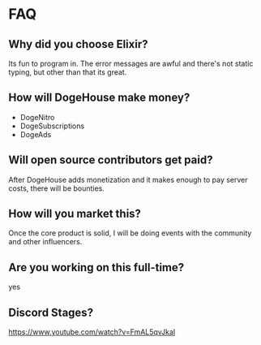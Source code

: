 # FAQ

## Why did you choose Elixir?

Its fun to program in. The error messages are awful and there's not static typing, but other than that its great.

## How will DogeHouse make money?

- DogeNitro
- DogeSubscriptions
- DogeAds

## Will open source contributors get paid?

After DogeHouse adds monetization and it makes enough to pay server costs, there will be bounties.

## How will you market this?

Once the core product is solid, I will be doing events with the community and other influencers.

## Are you working on this full-time?

yes

## Discord Stages?

https://www.youtube.com/watch?v=FmAL5qvJkaI
